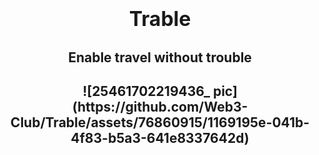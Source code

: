 <h1 align="center">
  <span style="font-size: 32px;"> Trable </span>
  
</h1>


<h2 align="center">
  Enable travel without trouble
</h2>



<h2 align="center">
    ![25461702219436_ pic](https://github.com/Web3-Club/Trable/assets/76860915/1169195e-041b-4f83-b5a3-641e8337642d)
</h2>
